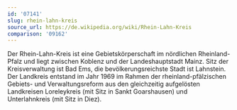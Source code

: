 ```yaml
---
id: '07141'
slug: rhein-lahn-kreis
source_url: https://de.wikipedia.org/wiki/Rhein-Lahn-Kreis
comparison: '09162'
---
```


Der Rhein-Lahn-Kreis ist eine Gebietskörperschaft im nördlichen Rheinland-Pfalz und liegt zwischen Koblenz und der Landeshauptstadt Mainz. Sitz der Kreisverwaltung ist Bad Ems, die bevölkerungsreichste Stadt ist Lahnstein. Der Landkreis entstand im Jahr 1969 im Rahmen der rheinland-pfälzischen Gebiets- und Verwaltungsreform aus den gleichzeitig aufgelösten Landkreisen Loreleykreis (mit Sitz in Sankt Goarshausen) und Unterlahnkreis (mit Sitz in Diez).
